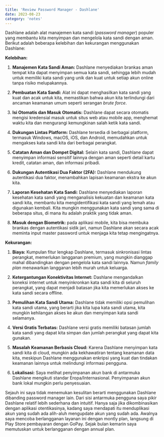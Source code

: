 ```yaml
---
title: 'Review Password Manager - Dashlane'
date: 2023-08-23
category: 'notes'
---
```


Dashlane adalah alat manajemen kata sandi (_password manager_) populer yang membantu kita menyimpan dan mengelola kata sandi dengan aman. Berikut adalah beberapa kelebihan dan kekurangan menggunakan Dashlane:

**Kelebihan:**

1. **Manajemen Kata Sandi Aman:** Dashlane menyediakan brankas aman tempat kita dapat menyimpan semua kata sandi, sehingga lebih mudah untuk memiliki kata sandi yang unik dan kuat untuk setiap akun online tanpa risiko melupakannya.

2. **Pembuatan Kata Sandi:** Alat ini dapat menghasilkan kata sandi yang kuat dan acak untuk kita, memastikan bahwa akun kita terlindungi dari ancaman keamanan umum seperti serangan _brute force_.

3. **Isi Otomatis dan Masuk Otomatis:** Dashlane dapat secara otomatis mengisi kredensial masuk untuk situs web atau mobile app, menghemat waktu kita dan mengurangi kemungkinan salah ketik kata sandi.

4. **Dukungan Lintas Platform:** Dashlane tersedia di berbagai platform, termasuk Windows, macOS, iOS, dan Android, memudahkan untuk mengakses kata sandi kita dari berbagai perangkat.

5. **Catatan Aman dan Dompet Digital:** Selain kata sandi, Dashlane dapat menyimpan informasi sensitif lainnya dengan aman seperti detail kartu kredit, catatan aman, dan informasi pribadi.

6. **Dukungan Autentikasi Dua Faktor (2FA):** Dashlane mendukung autentikasi dua faktor, menambahkan lapisan keamanan ekstra ke akun kita.

7. **Laporan Kesehatan Kata Sandi:** Dashlane menyediakan laporan kesehatan kata sandi yang menganalisis kekuatan dan keamanan kata sandi kita, membantu kita mengidentifikasi kata sandi yang lemah atau digunakan kembali. Kita mungkin menggunakan kata sandi yang sama di beberapa situs, di mana itu adalah praktik yang tidak aman.

1. **Masuk dengan Biometrik:** pada aplikasi mobile, kita bisa membuka brankas dengan autentikasi sidik jari, namun Dashlane akan secara acak meminta input master password untuk menjaga kita tetap mengingatnya.

**Kekurangan:**

1. **Biaya:** Kumpulan fitur lengkap Dashlane, termasuk sinkronisasi lintas perangkat, memerlukan langganan premium, yang mungkin dianggap mahal dibandingkan dengan pengelola kata sandi lainnya. Namun _family plan_ menawarkan langganan lebih murah untuk keluarga.

2. **Ketergantungan Konektivitas Internet:** Dashlane mengandalkan koneksi internet untuk menyinkronkan kata sandi kita di seluruh perangkat, yang dapat menjadi batasan jika kita memerlukan akses ke kata sandi secara offline.

4. **Pemulihan Kata Sandi Utama:** Dashlane tidak memiliki opsi pemulihan kata sandi utama, yang berarti jika kita lupa kata sandi utama, kita mungkin kehilangan akses ke akun dan menyimpan kata sandi selamanya.

5. **Versi Gratis Terbatas:** Dashlane versi gratis memiliki batasan jumlah kata sandi yang dapat kita simpan dan jumlah perangkat yang dapat kita gunakan.

6. **Masalah Keamanan Berbasis Cloud:** Karena Dashlane menyimpan kata sandi kita di cloud, mungkin ada kekhawatiran tentang keamanan data kita, meskipun Dashlane menggunakan enkripsi yang kuat dan tindakan keamanan lainnya untuk melindungi informasi pengguna.

1. **Lokalisasi:** Saya melihat penyimpanan akun bank di antarmuka Dashlane mengikuti standar Eropa/Internasional. Penyimpanan akun bank lokal mungkin perlu penyesuaian.

Sejauh ini saya tidak menemukan kesulitan berarti menggunakan Dashlane dibanding password manager lain. Dari sisi antarmuka pengguna saya pikir Dashlane relatif lebih sederhana dan intuitif. Hanya saja jika dikombinasikan dengan aplikasi otentikasinya, kadang saya mendapati itu menduplikasi akun yang sudah ada alih-aluh mengupdate akun yang sudah ada. Awalnya saya mencoba berlangganan layanan ini dengan montly plan, langsung di Play Store pembayaran dengan GoPay. Sejak bulan kemarin saya memutuskan untuk berlangganan dengan annual plan.